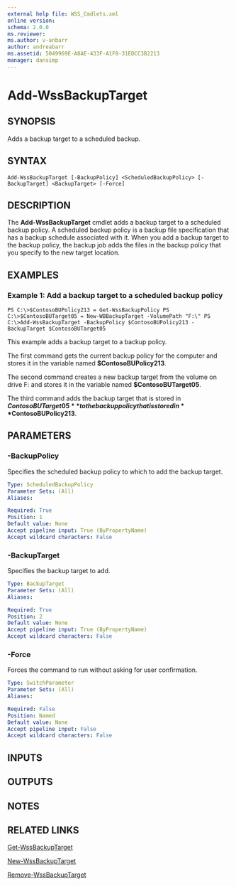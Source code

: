 ```yaml
---
external help file: WSS_Cmdlets.xml
online version: 
schema: 2.0.0
ms.reviewer:
ms.author: v-anbarr
author: andreabarr
ms.assetid: 5049969E-A8AE-433F-A1F0-31EDCC3B2213
manager: dansimp
---
```


# Add-WssBackupTarget

## SYNOPSIS
Adds a backup target to a scheduled backup.

## SYNTAX

```
Add-WssBackupTarget [-BackupPolicy] <ScheduledBackupPolicy> [-BackupTarget] <BackupTarget> [-Force]
```

## DESCRIPTION
The **Add-WssBackupTarget** cmdlet adds a backup target to a scheduled backup policy.
A scheduled backup policy is a backup file specification that has a backup schedule associated with it.
When you add a backup target to the backup policy, the backup job adds the files in the backup policy that you specify to the new target location.

## EXAMPLES

### Example 1: Add a backup target to a scheduled backup policy
```
PS C:\>$ContosoBUPolicy213 = Get-WssBackupPolicy PS C:\>$ContosoBUTarget05 = New-WBBackupTarget -VolumePath "F:\" PS C:\>Add-WssBackupTarget -BackupPolicy $ContosoBUPolicy213 -BackupTarget $ContosoBUTarget05
```

This example adds a backup target to a backup policy.

The first command gets the current backup policy for the computer and stores it in the variable named **$ContosoBUPolicy213**.

The second command creates a new backup target from the volume on drive F: and stores it in the variable named **$ContosoBUTarget05**.

The third command adds the backup target that is stored in **$ContosoBUTarget05** to the backup policy that is stored in **$ContosoBUPolicy213**.

## PARAMETERS

### -BackupPolicy
Specifies the scheduled backup policy to which to add the backup target.

```yaml
Type: ScheduledBackupPolicy
Parameter Sets: (All)
Aliases: 

Required: True
Position: 1
Default value: None
Accept pipeline input: True (ByPropertyName)
Accept wildcard characters: False
```

### -BackupTarget
Specifies the backup target  to add.

```yaml
Type: BackupTarget
Parameter Sets: (All)
Aliases: 

Required: True
Position: 2
Default value: None
Accept pipeline input: True (ByPropertyName)
Accept wildcard characters: False
```

### -Force
Forces the command to run without asking for user confirmation.

```yaml
Type: SwitchParameter
Parameter Sets: (All)
Aliases: 

Required: False
Position: Named
Default value: None
Accept pipeline input: False
Accept wildcard characters: False
```

## INPUTS

## OUTPUTS

## NOTES

## RELATED LINKS

[Get-WssBackupTarget](./Get-WssBackupTarget.md)

[New-WssBackupTarget](./New-WssBackupTarget.md)

[Remove-WssBackupTarget](./Remove-WssBackupTarget.md)



